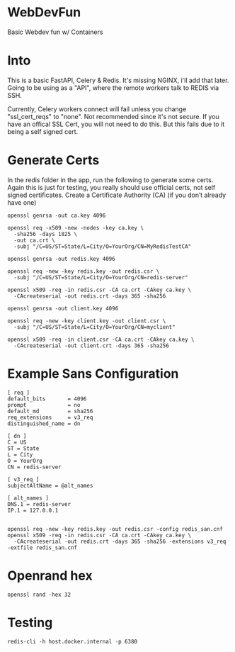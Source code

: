 # WebDevFun
Basic Webdev fun w/ Containers


# Into

This is a basic FastAPI, Celery & Redis. It's missing NGINX, i'll add that later. Going to be using as a "API", where the remote workers talk to REDIS via SSH. 

Currently, Celery workers connect will fail unless you change "ssl_cert_reqs" to "none". Not recommended since it's not secure. If you have an offical SSL Cert, you will not need to do this. But this fails due to it being a self signed cert.

# Generate Certs

In the redis folder in the app, run the following to generate some certs. Again this is just for testing, you really should use official certs, not self signed certificates. Create a Certificate Authority (CA) (if you don’t already have one)

```
openssl genrsa -out ca.key 4096

openssl req -x509 -new -nodes -key ca.key \
  -sha256 -days 1825 \
  -out ca.crt \
  -subj "/C=US/ST=State/L=City/O=YourOrg/CN=MyRedisTestCA"

openssl genrsa -out redis.key 4096

openssl req -new -key redis.key -out redis.csr \
  -subj "/C=US/ST=State/L=City/O=YourOrg/CN=redis-server"

openssl x509 -req -in redis.csr -CA ca.crt -CAkey ca.key \
  -CAcreateserial -out redis.crt -days 365 -sha256

openssl genrsa -out client.key 4096

openssl req -new -key client.key -out client.csr \
  -subj "/C=US/ST=State/L=City/O=YourOrg/CN=myclient"

openssl x509 -req -in client.csr -CA ca.crt -CAkey ca.key \
  -CAcreateserial -out client.crt -days 365 -sha256
```


# Example Sans Configuration 

```
[ req ]
default_bits       = 4096
prompt             = no
default_md         = sha256
req_extensions     = v3_req
distinguished_name = dn

[ dn ]
C = US
ST = State
L = City
O = YourOrg
CN = redis-server

[ v3_req ]
subjectAltName = @alt_names

[ alt_names ]
DNS.1 = redis-server
IP.1 = 127.0.0.1


openssl req -new -key redis.key -out redis.csr -config redis_san.cnf
openssl x509 -req -in redis.csr -CA ca.crt -CAkey ca.key \
  -CAcreateserial -out redis.crt -days 365 -sha256 -extensions v3_req -extfile redis_san.cnf

```


# Openrand hex

```
openssl rand -hex 32
```

# Testing 

```
redis-cli -h host.docker.internal -p 6380
```


